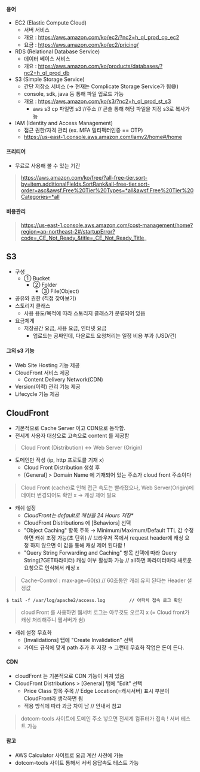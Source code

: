 ﻿#### 용어
- EC2 (Elastic Compute Cloud)
  - 서버 서비스 
  - 개요 : https://aws.amazon.com/ko/ec2/?nc2=h_ql_prod_cp_ec2
  - 요금 : https://aws.amazon.com/ko/ec2/pricing/
- RDS (Relational Database Service)
  - 데이터 베이스 서비스
  - 개요 : https://aws.amazon.com/ko/products/databases/?nc2=h_ql_prod_db
- S3 (Simple Storage Service)
  - 간단 저장소 서비스 (→ 현재는 Complicate Storage Service가 됨😅)
  - console, sdk, java 등 통해 파일 업로드 가능
  - 개요 : https://aws.amazon.com/ko/s3/?nc2=h_ql_prod_st_s3
    - aws s3 cp 파일명 s3://주소   // 콘솔 통해 해당 파일을 지정 s3로 복사가능 
- IAM (Identity and Access Management)
  - 접근 권한/자격 관리 (ex. MFA 멀티팩터인증 == OTP)
  - https://us-east-1.console.aws.amazon.com/iamv2/home#/home

#### 프리티어 
- 무료로 사용해 볼 수 있는 기간 
  
> https://aws.amazon.com/ko/free/?all-free-tier.sort-by=item.additionalFields.SortRank&all-free-tier.sort-order=asc&awsf.Free%20Tier%20Types=*all&awsf.Free%20Tier%20Categories=*all

#### 비용관리 
> https://us-east-1.console.aws.amazon.com/cost-management/home?region=ap-northeast-2#/startupError?code=_CE_Not_Ready_&title=_CE_Not_Ready_Title_


## S3
- 구성 
  - ① Bucket
    - ② Folder 
      - ③ File(Object)
- 공유와 권한 (직접 찾아보기)
- 스토리지 클래스 
  - 사용 용도/목적에 따라 스토리지 클래스가 분류되어 있음
- 요금체계 
  - 저장공간 요금, 사용 요금, 인터넷 요금 
    - 업로드는 공짜인데, 다운로드 요청처리는 일정 비용 부과 (USD/건)
#### 그외 s3 기능 
- Web Site Hosting 기능 제공 
- CloudFront 서비스 제공 
  - Content Delivery Network(CDN)
- Version(이력) 관리 기능 제공
- Lifecycle 기능 제공 

## CloudFront
- 기본적으로 Cache Server 이고 CDN으로 동작함.
- 전세계 사용자 대상으로 고속으로 content 를 제공함 

> Cloud Front (Distribution) ↔ Web Server (Origin)

- 도메인만 작성 (ip, http 프로토콜 기재 x)
  - Cloud Front Distribution 생성 후 
  - [General] > Domain Name 에 기재되어 있는 주소가 cloud front 주소이다 

> Cloud Front (cache)로 인해 접근 속도는 빨라졌으나, Web Server(Origin)에 데이터 변경되어도 확인 x → 캐싱 제어 필요


- 캐쉬 설정 
  - **CloudFront는 default로 캐싱을 24 Hours* 저장**
  - CloudFront Distributions 에 [Behaviors] 선택 
  - "Object Caching" 항목 주목 → Minimum/Maximum/Default TTL 값 수정하면 캐쉬 조정 가능(초 단위) // 브라우저 쪽에서 request header에 캐싱 요청 하지 않으면 이 값을 통해 캐싱 제어 된다함 ! 
  - "Query String Forwarding and Caching" 항목 선택에 따라 Query String(?GET파라미터) 캐싱 여부 활성화 가능 // all하면 파라미터마다 새로운 요청으로 인식해서 캐싱 x
    

> Cache-Control : max-age=60(s)      // 60초동안 캐쉬 유지 된다는 Header 설정값 

```
$ tail -f /var/log/apache2/access.log         // 아파치 접속 로그 확인 
```
> cloud Front 를 사용하면 웹서버 로그는 아무것도 오르지 x (= Cloud front가 캐싱 처리해주니 웹서버가 쉼)

- 캐쉬 설정 무효화 
  - [Invalidations] 탭에 "Create Invalidation" 선택
  - 가이드 규칙에 맞게 path 추가 후 저장 → 그런데 무효화 작업은 돈이 든다.


#### CDN
- cloudFront 는 기본적으로 CDN 기능이 켜져 있음 
- CloudFront Distributions > [General] 탭에 "Edit" 선택
  - Price Class 항목 주목 // Edge Location(=캐시서버) 표시 부분이 CloudFront라 생각하면 됨
  - 적용 방식에 따라 과금 차이 남  // 안내서 참고 

> dotcom-tools 사이트에 도메인 주소 넣으면 전세계 컴퓨터가 접속 ! 서버 테스트 가능 

#### 참고 
- AWS Calculator 사이트로 요금 계산 사전에 가능 
- dotcom-tools 사이트 통해서 서버 응답속도 테스트 가능 